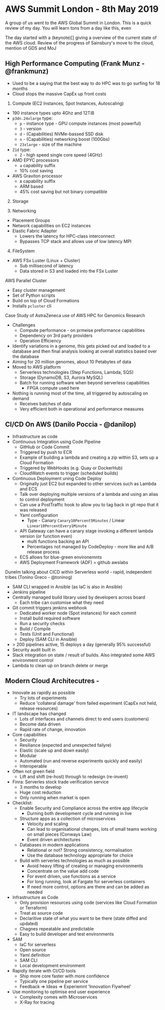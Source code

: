 # AWS Summit London - 8th May 2019

A group of us went to the AWS Global Summit in London. This is a quick review of my day. You will learn tons from a day like this, even

The day started with a (keynote)[] giving a overview of the current state of the AWS cloud. Review of the progress of Sainsbury's move to the cloud, mention of GDS and MoJ

## High Performance Computing (Frank Munz - @frankmunz)

- Used to be a saying that the best way to do HPC was to go surfing for 18 months
- Cloud stops the massive CapEx up front costs

1. Compute (EC2 Instances, Spot Instances, Autoscaling)
  - 190 instance types upto 4Ghz and 12TiB
  - `p3dn.24xlarge` type: 
     - `p` - instance type - GPU compute instances (most powerful)
     - `3` - version
     - `d` - (Capabilities) NVMe-bassed SSD disk 
     - `n` - (Capabilities) networking boost (100Gbs)
     - `23xlarge` - size of the machine
  - `Z1d` type:
     - `Z` - high speed single core speed (4GHz)
  - AMD EPYC processors      
     - `a` capability suffix
     - 10% cost saving
  - AWS Graviton processor
     - `A` capability suffix
     - ARM based
     - 45% cost saving but not binary compatible

2. Storage

3. Networking
  - Placement Groups
  - Network capabilities on EC2 instances
  - Elastic Fabric Adapter
    - Lowers the latency for HPC-class interconnect
    - Bypasses TCP stack and allows use of low latency MPI

4. FileSystem
  - AWS FSx Luster (Linux + Cluster)
    - Sub millisecond of latency
    - Data stored in S3 and loaded into the FSx Luster

AWS Parallel Cluster
 - Easy cluster management
 - Set of Python scripts
 - Build on top of Cloud Formations
 - Installs `pcluster` cli

Case Study of AstraZeneca use of AWS HPC for Genomics Research
- Challenges
  - Compute performance - on prmeise preformance capabilities 
  - Dependency on 3rd party providers
  - Operation Efficiency
- Identify variations in a genome, this gets picked out and loaded to a database and then final analysis looking at overall statistics based over the database
- Aiming for 20 million genomes, about 10 Petabytes of data
- Moved to AWS platform
  - Serverless technologies (Step Functions, Lambda, SQS)
  - Storage (DynamoDB, S3, Aurora MySQL)
  - Batch for running software when beyond serverless capabilities
     - FPGA compute used here
- Nothing is running most of the time, all triggered by autoscaling on demand
  - Receives batches of data
  - Very efficient both in operational and performance measures

## CI/CD On AWS (Danilo Poccia - @danilop)

- Infrastructure as code
- Continuous Integration using Code Pipeline
  - GitHiub or Code Commit
  - Triggered by push to ECR
  - Example of building a lambda and creating a zip within S3, sets up a Cloud Formation
  - Triggered by WebHooks (e.g. Quay or DockerHub)
  - CloudWatch events to trigger (scheduled builds)
- Continuous Deployment uning Code Deploy
  - Originally just EC2 but expanded to other services such as Lambda and ECS
  - Talk over deploying multiple versions of a lambda and using an alias to control deployment
  - Can use a PostTraffic hook to allow you to tag back in git repo that it was released
  - Yaml configuration
    - Type - Canary  `Canary10Percent5Minutes` / Linear `Linear10PercentEvery1Minute`
  - API Gateway can have a canary stage invoking a different lambda version (or function even)
    - multi functions backing an API
    - Percentages not managed by CodeDeploy - more like and A/B release process
  - ECS allows for blue-green environemnts
  - AWS Deployment Framework (ADF) = github awslabs

Dunelm talking about CICD within Serverless world - rapid, independent tribes (Tonino Greco - @toninog)
- SAM CLI wrapped in Ansible (as IaC is also in Ansible)
- Jenkins pipeline
- Centrally managed build library used by developers across board
    - Each tribe can customise what they need
- Git commit triggers jenkins webhook
    - Dedicated worker node (Spot instances) for each commit
    - Install build required software
    - Run a security checks
    - Build / Compile
    - Tests (Unit and Functional)
    - Deploy (SAM CLI in Ansible)
- &gt; 200 pipelines active, 15 deploys a day (generally 95% successful)
- Security audit built in
- Slack integration on state / result of builds. Also integrated some AWS environment control
- Lambda to clean up on branch delete or merge

## Modern Cloud Architecutres - 

- Innovate as rapidly as possible
  - Try lots of experiments
  - Reduce 'collateral damage' from failed experiment (CapEx not held, release resources)
- IT landscape has changed
  - Lots of interfaces and channels direct to end users (customers)
  - Become data driven
  - Rapid rate of change, innovation
- Core capabilities
  - Security
  - Resiliance (expected and unexpected failyre)
  - Elastic (scale up and down easily)
  - Modular
  - Automated (run and reverse experiments quickly and easily)
  - Interoperable
- Often not green field
  - Lift and shift (re-host) through to redesign (re-invent)
- Finra: Serverles stock trade verification service
  - 3 months to develop
  - Huge cost reduction
  - Only running when market is open
- Checklist:
  - Enable Security and Compliance across the entire app lifecycle
    - Durning both development cycle and running in live
  - Structure apps as a collection of microservices
    - Velocity and scaling
    - Can lead to organisational changes, lots of small teams working on small pieces (Conways Law)
    - Event driven architectures
  - Databases in modern applications
    - Relational or not? Strong consistency, normalisation
    - Use the database technology appropriate for choice
  - Build with serverles technologies as much as possible
    - Avoid heavy lifting of creating or managing environments
    - Concentrate on the value add code
    - For event driven, use functions as a service
    - For long running, look at Fargate for serverless containers
    - If need more control, options are there and can be added as needed
 - Infrastructure as Code
    - Only provision resources using code (services like Cloud Formation or Terraform)
    - Treat as source code
    - Declaritive state of what you want to be there (state diffed and updated)
    - Chagnes repeatable and predictable
    - Easy to build developer and test environments
 - SAM
    - IaC for serverless
    - Open source
    - Yaml definition
    - SAM CLI
    - Local development environment
  - Rapidly iterate with CI/CD tools
    - Ship more core faster with more confidence
    - Typically one pipeline per service
    - Feedback => Ideas => Experiemnt 'Innovation Flywheel'
  - Use monitoring to optimise end user experience
    - Complexity comes with Microservices
    - X-Ray for tracing